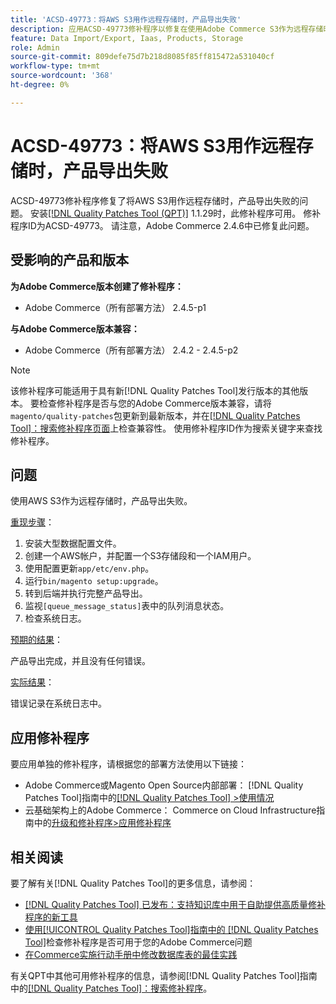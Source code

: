 ```yaml
---
title: 'ACSD-49773：将AWS S3用作远程存储时，产品导出失败'
description: 应用ACSD-49773修补程序以修复在使用Adobe Commerce S3作为远程存储时产品导出失败的AWS问题。
feature: Data Import/Export, Iaas, Products, Storage
role: Admin
source-git-commit: 809defe75d7b218d8085f85ff815472a531040cf
workflow-type: tm+mt
source-wordcount: '368'
ht-degree: 0%

---
```


# ACSD-49773：将AWS S3用作远程存储时，产品导出失败

ACSD-49773修补程序修复了将AWS S3用作远程存储时，产品导出失败的问题。 安装[[!DNL Quality Patches Tool (QPT)]](https://experienceleague.adobe.com/en/docs/commerce-knowledge-base/kb/announcements/commerce-announcements/magento-quality-patches-released-new-tool-to-self-serve-quality-patches) 1.1.29时，此修补程序可用。 修补程序ID为ACSD-49773。 请注意，Adobe Commerce 2.4.6中已修复此问题。

## 受影响的产品和版本

**为Adobe Commerce版本创建了修补程序：**

* Adobe Commerce（所有部署方法） 2.4.5-p1

**与Adobe Commerce版本兼容：**

* Adobe Commerce（所有部署方法） 2.4.2 - 2.4.5-p2

>[!NOTE]
>
>该修补程序可能适用于具有新[!DNL Quality Patches Tool]发行版本的其他版本。 要检查修补程序是否与您的Adobe Commerce版本兼容，请将`magento/quality-patches`包更新到最新版本，并在[[!DNL Quality Patches Tool]：搜索修补程序页面](https://experienceleague.adobe.com/tools/commerce-quality-patches/index.html)上检查兼容性。 使用修补程序ID作为搜索关键字来查找修补程序。

## 问题

使用AWS S3作为远程存储时，产品导出失败。

<u>重现步骤</u>：

1. 安装大型数据配置文件。
1. 创建一个AWS帐户，并配置一个S3存储段和一个IAM用户。
1. 使用配置更新`app/etc/env.php`。
1. 运行`bin/magento setup:upgrade`。
1. 转到后端并执行完整产品导出。
1. 监视`[queue_message_status]`表中的队列消息状态。
1. 检查系统日志。

<u>预期的结果</u>：

产品导出完成，并且没有任何错误。

<u>实际结果</u>：

错误记录在系统日志中。

## 应用修补程序

要应用单独的修补程序，请根据您的部署方法使用以下链接：

* Adobe Commerce或Magento Open Source内部部署： [!DNL Quality Patches Tool]指南中的[[!DNL Quality Patches Tool] >使用情况](/help/tools/quality-patches-tool/usage.md)
* 云基础架构上的Adobe Commerce： Commerce on Cloud Infrastructure指南中的[升级和修补程序>应用修补程序](https://experienceleague.adobe.com/docs/commerce-cloud-service/user-guide/develop/upgrade/apply-patches.html)

## 相关阅读

要了解有关[!DNL Quality Patches Tool]的更多信息，请参阅：

* [[!DNL Quality Patches Tool] 已发布：支持知识库中用于自助提供高质量修补程序的新工具](https://experienceleague.adobe.com/en/docs/commerce-knowledge-base/kb/announcements/commerce-announcements/magento-quality-patches-released-new-tool-to-self-serve-quality-patches)
* [使用[!UICONTROL Quality Patches Tool]指南中的 [!DNL Quality Patches Tool]](/help/tools/quality-patches-tool/patches-available-in-qpt/check-patch-for-magento-issue-with-magento-quality-patches.md)检查修补程序是否可用于您的Adobe Commerce问题
* [在Commerce实施行动手册中修改数据库表的最佳实践](https://experienceleague.adobe.com/en/docs/commerce-operations/implementation-playbook/best-practices/development/modifying-core-and-third-party-tables#why-adobe-recommends-avoiding-modifications)

有关QPT中其他可用修补程序的信息，请参阅[!DNL Quality Patches Tool]指南中的[[!DNL Quality Patches Tool]：搜索修补程序](https://experienceleague.adobe.com/tools/commerce-quality-patches/index.html)。
